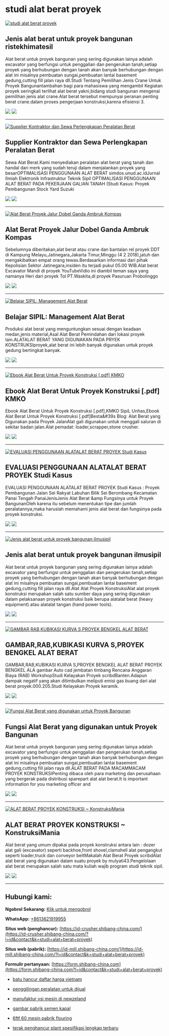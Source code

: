# studi alat berat proyek

<a href="https://swt.shibang-china.com/?l=id&img&k=studi+alat+berat+proyek" target="_blank">![studi alat berat proyek](http://static.shibang-china.com/all-800x300/1216.jpg)</a>

## Jenis alat berat untuk proyek bangunan ristekhimatesil
Alat berat untuk proyek bangunan yang sering digunakan lainya adalah excavator yang berfungsi untuk penggalian dan pengerukan tanah,setiap proyek yang berhubungan dengan tanah akan banyak berhubungan dengan alat ini misalnya pembuatan sungai,pembuatan lantai basement gedung,cutting fill jalan raya dll.Studi Tentang Pemilihan Jenis Crane Untuk Proyek Bangunantambahan bagi para mahasiswa yang mengambil Kegiatan proyek seringkali terlihat alat berat yakni,bidang studi bangunan mengenai pemilihan jenis alat crane.Alat berat tersebut mempunyai peranan penting berat crane.dalam proses pengerjaan konstruksi,karena efisiensi 3.


<a href="https://whatsapp.shibangsoft.com/WhatsApp.php" target="_blank" title="WhatsApp">![](http://static.shibang-china.com/icon/whatsapp.png)</a> <a href="https://swt.shibang-china.com/?l=id&icon&k=studi+alat+berat+proyek" target="_blank">![](http://static.shibang-china.com/icon/chat-id.png)</a>

---

<a href="https://swt.shibang-china.com/?l=id&img&k=studi+alat+berat+proyek" target="_blank">![Supplier Kontraktor dan Sewa Perlengkapan Peralatan Berat](http://static.shibang-china.com/all-800x300/320.jpg)</a>

## Supplier Kontraktor dan Sewa Perlengkapan Peralatan Berat
Sewa Alat Berat.Kami menyediakan peralatan alat berat yang tanah dan handal dari merk yang sudah teruji dalam menjalankan proyek yang besarOPTIMALISASI PENGGUNAAN ALAT BERAT simdos.unud.ac.idJurnal Ilmiah Elektronik Infrastruktur Teknik Sipil OPTIMALISASI PENGGUNAAN ALAT BERAT PADA PEKERJAAN GALIAN TANAH (Studi Kasus: Proyek Pembangunan Stock Yard Suzuki


<a href="https://whatsapp.shibangsoft.com/WhatsApp.php" target="_blank" title="WhatsApp">![](http://static.shibang-china.com/icon/whatsapp.png)</a> <a href="https://swt.shibang-china.com/?l=id&icon&k=studi+alat+berat+proyek" target="_blank">![](http://static.shibang-china.com/icon/chat-id.png)</a>

---

<a href="https://swt.shibang-china.com/?l=id&img&k=studi+alat+berat+proyek" target="_blank">![Alat Berat Proyek Jalur Dobel Ganda Ambruk Kompas](http://static.shibang-china.com/all-800x300/1529.jpg)</a>

## Alat Berat Proyek Jalur Dobel Ganda Ambruk Kompas
Sebelumnya diberitakan,alat berat atau crane dan bantalan rel proyek DDT di Kampung Melayu,Jatinegara,Jakarta Timur,Minggu (4 2 2018),jatuh dan mengakibatkan empat orang tewas.Berdasarkan informasi dari pihak Kepolisian Sektor Jatinegara,insiden itu terjadi pukul 05.00 WIB.Alat berat Excavator Mandi di proyek YouTubeVidio ini diambil teman saya yang namanya Heri dari proyek Tol PT.Waskita,di proyek Pasuruan Probolinggo


<a href="https://whatsapp.shibangsoft.com/WhatsApp.php" target="_blank" title="WhatsApp">![](http://static.shibang-china.com/icon/whatsapp.png)</a> <a href="https://swt.shibang-china.com/?l=id&icon&k=studi+alat+berat+proyek" target="_blank">![](http://static.shibang-china.com/icon/chat-id.png)</a>

---

<a href="https://swt.shibang-china.com/?l=id&img&k=studi+alat+berat+proyek" target="_blank">![Belajar SIPIL: Management Alat Berat](http://static.shibang-china.com/all-800x300/1032.jpg)</a>

## Belajar SIPIL: Management Alat Berat
Produksi alat berat yang menguntungkan sesuai dengan keadaan medan,jenis material,Asal Alat Berat Pemindahan dari lokasi proyek lain.ALATALAT BERAT YANG DIGUNAKAN PADA PRYEK KONSTRUKSIproyek,alat berat ini lebih banyak digunakan untuk proyek gedung bertingkat banyak.


<a href="https://whatsapp.shibangsoft.com/WhatsApp.php" target="_blank" title="WhatsApp">![](http://static.shibang-china.com/icon/whatsapp.png)</a> <a href="https://swt.shibang-china.com/?l=id&icon&k=studi+alat+berat+proyek" target="_blank">![](http://static.shibang-china.com/icon/chat-id.png)</a>

---

<a href="https://swt.shibang-china.com/?l=id&img&k=studi+alat+berat+proyek" target="_blank">![Ebook Alat Berat Untuk Proyek Konstruksi [.pdf] KMKO](http://static.shibang-china.com/all-800x300/1085.jpg)</a>

## Ebook Alat Berat Untuk Proyek Konstruksi [.pdf] KMKO
Ebook Alat Berat Untuk Proyek Konstruksi [.pdf],KMKO SipiL Unhas,Ebook Alat Berat Untuk Proyek Konstruksi [.pdf]Besta&#39s Blog: Alat Berat yang Digunakan pada Proyek JalanAlat gali digunakan untuk menggali saluran di sekitar badan jalan.Alat pemadat: loader,scrapper,stone crusher.


<a href="https://whatsapp.shibangsoft.com/WhatsApp.php" target="_blank" title="WhatsApp">![](http://static.shibang-china.com/icon/whatsapp.png)</a> <a href="https://swt.shibang-china.com/?l=id&icon&k=studi+alat+berat+proyek" target="_blank">![](http://static.shibang-china.com/icon/chat-id.png)</a>

---

<a href="https://swt.shibang-china.com/?l=id&img&k=studi+alat+berat+proyek" target="_blank">![EVALUASI PENGGUNAAN ALATALAT BERAT PROYEK Studi Kasus](http://static.shibang-china.com/all-800x300/512.jpg)</a>

## EVALUASI PENGGUNAAN ALATALAT BERAT PROYEK Studi Kasus
EVALUASI PENGGUNAAN ALATALAT BERAT PROYEK Studi Kasus : Proyek Pembangunan Jalan Sei Rakyat Labuhan Bilik Sei Berombang Kecamatan Panai Tengah PanaiJenisJenis Alat Berat &amp Fungsinya untuk Proyek BangunanOleh karena itu sebelum menentukan tipe dan jumlah peralatannya,maka haruslah memahami jenis alat berat dan fungsinya pada proyek konstruksi.


<a href="https://whatsapp.shibangsoft.com/WhatsApp.php" target="_blank" title="WhatsApp">![](http://static.shibang-china.com/icon/whatsapp.png)</a> <a href="https://swt.shibang-china.com/?l=id&icon&k=studi+alat+berat+proyek" target="_blank">![](http://static.shibang-china.com/icon/chat-id.png)</a>

---

<a href="https://swt.shibang-china.com/?l=id&img&k=studi+alat+berat+proyek" target="_blank">![Jenis alat berat untuk proyek bangunan ilmusipil](http://static.shibang-china.com/all-800x300/874.jpg)</a>

## Jenis alat berat untuk proyek bangunan ilmusipil
Alat berat untuk proyek bangunan yang sering digunakan lainya adalah excavator yang berfungsi untuk penggalian dan pengerukan tanah,setiap proyek yang berhubungan dengan tanah akan banyak berhubungan dengan alat ini misalnya pembuatan sungai,pembuatan lantai basement gedung,cutting fill jalan raya dll.Alat Alat Proyek KonstruksiAlat alat proyek konstruksi merupakan salah satu sumber daya yang sering digunakan dalam pelaksanaan proyek konstruksi baik berupa alatalat berat (heavy equipment) atau alatalat tangan (hand power tools).


<a href="https://whatsapp.shibangsoft.com/WhatsApp.php" target="_blank" title="WhatsApp">![](http://static.shibang-china.com/icon/whatsapp.png)</a> <a href="https://swt.shibang-china.com/?l=id&icon&k=studi+alat+berat+proyek" target="_blank">![](http://static.shibang-china.com/icon/chat-id.png)</a>

---

<a href="https://swt.shibang-china.com/?l=id&img&k=studi+alat+berat+proyek" target="_blank">![GAMBAR,RAB,KUBIKASI KURVA S,PROYEK BENGKEL ALAT BERAT](http://static.shibang-china.com/all-800x300/1394.jpg)</a>

## GAMBAR,RAB,KUBIKASI KURVA S,PROYEK BENGKEL ALAT BERAT
GAMBAR,RAB,KUBIKASI KURVA S,PROYEK BENGKEL ALAT BERAT PROYEK BENGKEL ALA gambar Auto cad jembatan timbang Rencana Anggaran Biaya (RAB) WorkshopStudi Kelayakan Proyek scribdBanten.Adapun dampak negatif yang akan ditimbulkan meliputi emisi gas buang dari alat berat proyek.000.205.Studi Kelayakan Proyek keramik.


<a href="https://whatsapp.shibangsoft.com/WhatsApp.php" target="_blank" title="WhatsApp">![](http://static.shibang-china.com/icon/whatsapp.png)</a> <a href="https://swt.shibang-china.com/?l=id&icon&k=studi+alat+berat+proyek" target="_blank">![](http://static.shibang-china.com/icon/chat-id.png)</a>

---

<a href="https://swt.shibang-china.com/?l=id&img&k=studi+alat+berat+proyek" target="_blank">![Fungsi Alat Berat yang digunakan untuk Proyek Bangunan](http://static.shibang-china.com/all-800x300/855.jpg)</a>

## Fungsi Alat Berat yang digunakan untuk Proyek Bangunan
Alat berat untuk proyek bangunan yang sering digunakan lainya adalah excavator yang berfungsi untuk penggalian dan pengerukan tanah,setiap proyek yang berhubungan dengan tanah akan banyak berhubungan dengan alat ini misalnya pembuatan sungai,pembuatan lantai basement gedung,cutting fill jalan raya dll.ALAT BERAT PADA MACAMMACAM PROYEK KONSTRUKSIPenting dibaca oleh para marketing dan perusahaan yang bergerak pada distribusi sparepart alat alat berat.It is important information for you marketing officer and


<a href="https://whatsapp.shibangsoft.com/WhatsApp.php" target="_blank" title="WhatsApp">![](http://static.shibang-china.com/icon/whatsapp.png)</a> <a href="https://swt.shibang-china.com/?l=id&icon&k=studi+alat+berat+proyek" target="_blank">![](http://static.shibang-china.com/icon/chat-id.png)</a>

---

<a href="https://swt.shibang-china.com/?l=id&img&k=studi+alat+berat+proyek" target="_blank">![ALAT BERAT PROYEK KONSTRUKSI ~ KonstruksiMania](http://static.shibang-china.com/all-800x300/661.jpg)</a>

## ALAT BERAT PROYEK KONSTRUKSI ~ KonstruksiMania
Alat berat yang umum dipakai pada proyek konstruksi antara lain : dozer alat gali (excavator) seperti backhoe,front shovel,clamshell alat pengangkut seperti loader,truck dan conveyor beltMakalah Alat Berat Proyek scribdAlat alat berat yang digunakan dalam suatu proyek by mulyati43.Pengelolaan alat berat merupakan salah satu mata kuliah wajib program studi teknik sipil.


<a href="https://whatsapp.shibangsoft.com/WhatsApp.php" target="_blank" title="WhatsApp">![](http://static.shibang-china.com/icon/whatsapp.png)</a> <a href="https://swt.shibang-china.com/?l=id&icon&k=studi+alat+berat+proyek" target="_blank">![](http://static.shibang-china.com/icon/chat-id.png)</a>

---
## Hubungi kami:

**Ngobrol Sekarang:** [Klik untuk mengobrol](https://swt.shibang-china.com?l=id&contact&k=studi+alat+berat+proyek)

**WhatsApp:**  [+8613621919955](https://whatsapp.shibangsoft.com/WhatsApp.php)

**Situs web (penghancur):** [https://id-crusher.shibang-china.com/](https://id-crusher.shibang-china.com/?l=id&contact&k=studi+alat+berat+proyek)

**Situs web (pabrik):** [https://id-mill.shibang-china.com/](https://id-mill.shibang-china.com/?l=id&contact&k=studi+alat+berat+proyek)

**Formulir pertanyaan:** [https://form.shibang-china.com](https://form.shibang-china.com?l=id&contact&k=studi+alat+berat+proyek)

* [batu hancur daftar harga vietnam](../35/batu%20hancur%20daftar%20harga%20vietnam.md)

* [penggilingan peralatan untuk dijual](../40/penggilingan%20peralatan%20untuk%20dijual.md)

* [manufaktur vsi mesin di newzeland](../31/manufaktur%20vsi%20mesin%20di%20newzeland.md)

* [gambar pabrik semen kapal](../39/gambar%20pabrik%20semen%20kapal.md)

* [6ftf 60 mesin pabrik flouring](../39/6ftf%2060%20mesin%20pabrik%20flouring.md)

* [terak penghancur plant spesifikasi lengkap terbaru](../32/terak%20penghancur%20plant%20spesifikasi%20lengkap%20terbaru.md)